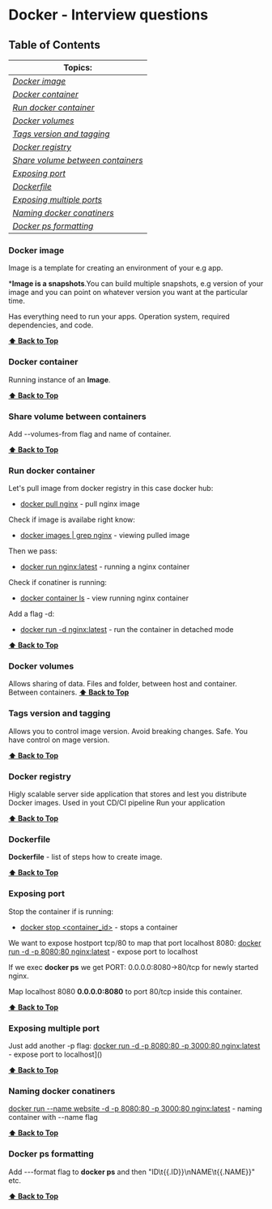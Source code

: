 # Docker - Interview questions

## Table of Contents
| Topics: | 
| -------------|
|[*Docker image*](#docker-image)|
|[*Docker container*](#docker-container)|
|[*Run docker container*](#run-docker-container)|
|[*Docker volumes*](#docker-volumes)|
|[*Tags version and tagging*](#tags-version-and-tagging)|
|[*Docker registry*](#docker-registry)|
|[*Share volume between containers*](#share-volume-between-containers)|
|[*Exposing port*](#exposing-port)|
|[*Dockerfile*](#dockerfile)|
|[*Exposing multiple ports*](#exposing-multiple-port)|
|[*Naming docker conatiners*](#naming-docker-conatiners)|
|[*Docker ps formatting*](#docker-ps-formatting)|

### Docker image

Image is a template for creating an environment of your e.g app.

***Image is a snapshots**.You can build multiple snapshots, e.g version of your image and you can point on whatever version you want at the particular time.

Has everything need to run your apps. Operation system, required dependencies, and code.

**[⬆ Back to Top](#table-of-contents)**

### Docker container

Running instance of an **Image**.

**[⬆ Back to Top](#table-of-contents)**

### Share volume between containers

Add --volumes-from flag and name of container.

**[⬆ Back to Top](#table-of-contents)**

### Run docker container

Let's pull image from docker registry in this case docker hub:
- [docker pull nginx](https://hub.docker.com/_/nginx) - pull nginx image

Check if image is availabe right know:
- [docker images | grep nginx]() - viewing pulled image

Then we pass:
- [docker run nginx:latest]() - running a nginx container

Check if conatiner is running:
- [docker container ls]() - view running nginx container

Add a flag -d:
- [docker run -d  nginx:latest]() - run the container in detached mode
 
**[⬆ Back to Top](#table-of-contents)**

### Docker volumes
Allows sharing of data. Files and folder, between host and container. Between containers.
**[⬆ Back to Top](#table-of-contents)**

### Tags version and tagging

Allows you to control image version.
Avoid breaking changes.
Safe.
You have control on mage version.

**[⬆ Back to Top](#table-of-contents)**

### Docker registry

Higly scalable server side application that stores and lest you distribute Docker images.
Used in yout CD/CI pipeline
Run your application

**[⬆ Back to Top](#table-of-contents)**

### Dockerfile

**Dockerfile** - list of steps how to create image.

**[⬆ Back to Top](#table-of-contents)**

### Exposing port

Stop the container if is running:
- [docker stop <container_id>]() - stops a container

We want to expose hostport tcp/80 to map that port localhost 8080:
[docker run -d -p 8080:80  nginx:latest]() - expose port to localhost

If we exec **docker ps** we get PORT: 0.0.0.0:8080->80/tcp for newly started nginx.

Map localhost 8080 **0.0.0.0:8080** to port 80/tcp inside this container.

**[⬆ Back to Top](#table-of-contents)**


### Exposing multiple port

Just add another -p flag:
[docker run -d -p 8080:80  -p 3000:80 nginx:latest]() - expose port to localhost]()

**[⬆ Back to Top](#table-of-contents)**

### Naming docker conatiners

[docker run --name website -d -p 8080:80  -p 3000:80 nginx:latest]() - naming container with --name flag

**[⬆ Back to Top](#table-of-contents)**

### Docker ps formatting

Add ---format flag to **docker ps** and then "ID\t{{.ID}}\nNAME\t{{.NAME}}"  etc.

**[⬆ Back to Top](#table-of-contents)**
